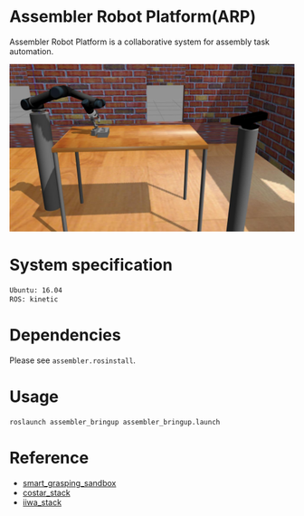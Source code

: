 # Assembler Robot Platform(ARP)
Assembler Robot Platform is a collaborative system for assembly task automation.

![assembler-robot-platform](docs/resources/assembler.jpg)


# System specification
```
Ubuntu: 16.04
ROS: kinetic
```


# Dependencies

Please see `assembler.rosinstall`.


# Usage
```
roslaunch assembler_bringup assembler_bringup.launch
```


# Reference
- [smart_grasping_sandbox](https://github.com/shadow-robot/smart_grasping_sandbox/)
- [costar_stack](https://github.com/cpaxton/costar_stack)
- [iiwa_stack](https://github.com/SalvoVirga/iiwa_stack)
